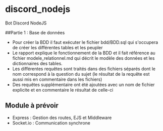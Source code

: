 # discord_nodejs
Bot Discord NodeJS

##Partie 1 : Base de données

* Pour créer la BDD il faut exécuter le fichier bdd/BDD.sql qui s'occupera de créer les différentes tables et les peupler
* Le rapport explique le fonctionnement de la BDD et il fait référence au fichier modele_relationnel.md qui décrit le modèle des données et les dictionnaires des tables.
* Les différentes requêtes sont traités dans des fichiers séparés dont le nom correspond à la question du sujet (le résultat de la requête est aussi mis en commentaire dans les fichiers)
* Des requêtes supplémentaire ont été ajoutées avec un nom de fichier explicite et en commentaire le résultat de celle-ci

## Module à prévoir
* Express : Gestion des routes, EJS et Middleware
* Socket.io : Communication synchrone
